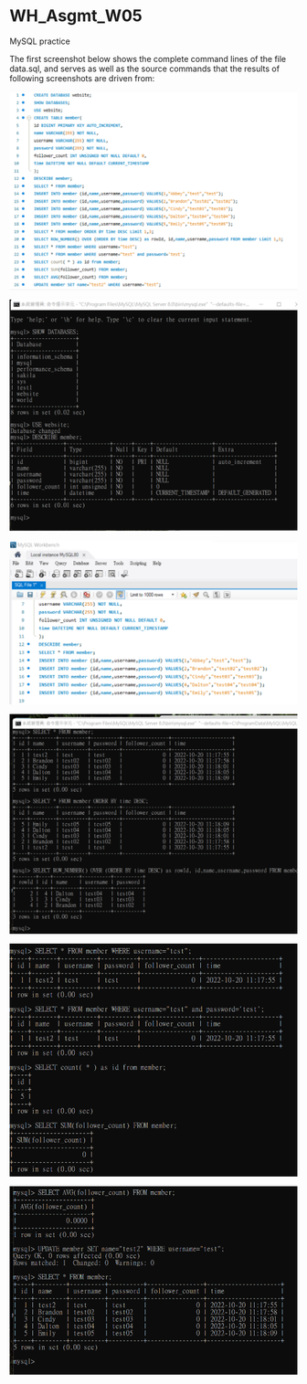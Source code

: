 # WH_Asgmt_W05
MySQL practice

The first screenshot below shows the complete command lines of the file data.sql, and serves as well as the source commands that the results of following screenshots are driven from:

![image](https://github.com/vivian-wj-lin/WH_Asgmt_W05/blob/main/commands.png)

![image](https://github.com/vivian-wj-lin/WH_Asgmt_W05/blob/main/reqt2.png)

![image](https://github.com/vivian-wj-lin/WH_Asgmt_W05/blob/main/reqt3_pic1.png)

![image](https://github.com/vivian-wj-lin/WH_Asgmt_W05/blob/main/reqt3_pic2.png)

![image](https://github.com/vivian-wj-lin/WH_Asgmt_W05/blob/main/reqt3_pic3.png)

![image](https://github.com/vivian-wj-lin/WH_Asgmt_W05/blob/main/reqt3_pic4.png)
